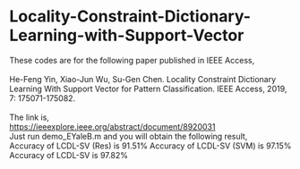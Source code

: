 # Locality-Constraint-Dictionary-Learning-with-Support-Vector
These codes are for the following paper published in IEEE Access,<br>
<br>
He-Feng Yin, Xiao-Jun Wu, Su-Gen Chen. Locality Constraint Dictionary Learning With Support Vector for Pattern Classification. IEEE Access, 2019, 7: 175071-175082.<br>
<br>
The link is,
<br>
https://ieeexplore.ieee.org/abstract/document/8920031
<br>
Just run demo_EYaleB.m and you will obtain the following result,<br>
Accuracy of LCDL-SV (Res) is 91.51%
Accuracy of LCDL-SV (SVM) is 97.15%
Accuracy of LCDL-SV is 97.82%
